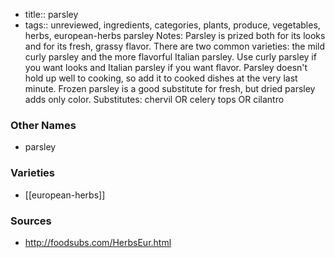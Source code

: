 - title:: parsley
- tags:: unreviewed, ingredients, categories, plants, produce, vegetables, herbs, european-herbs
parsley Notes: Parsley is prized both for its looks and for its fresh, grassy flavor. There are two common varieties: the mild curly parsley and the more flavorful Italian parsley. Use curly parsley if you want looks and Italian parsley if you want flavor. Parsley doesn't hold up well to cooking, so add it to cooked dishes at the very last minute. Frozen parsley is a good substitute for fresh, but dried parsley adds only color. Substitutes: chervil OR celery tops OR cilantro

### Other Names

* parsley

### Varieties

* [[european-herbs]]

### Sources
* http://foodsubs.com/HerbsEur.html
